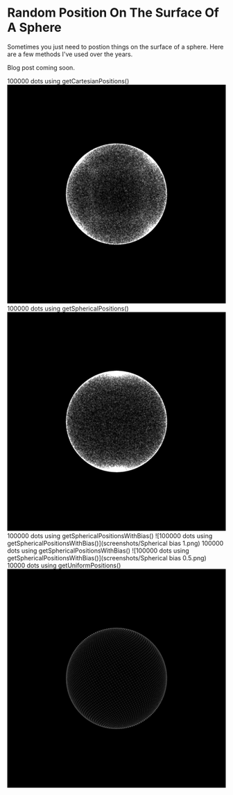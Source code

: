 # Random Position On The Surface Of A Sphere
Sometimes you just need to postion things on the surface of a sphere. Here are a few methods I've used over the years.

Blog post coming soon.

100000 dots using getCartesianPositions() ![100000 dots using getCartesianPositions()](screenshots/Vec3.png)
100000 dots using getSphericalPositions() ![100000 dots using getSphericalPositions()](screenshots/Spherical.png)
100000 dots using getSphericalPositionsWithBias() ![100000 dots using getSphericalPositionsWithBias()](screenshots/Spherical bias 1.png)
100000 dots using getSphericalPositionsWithBias() ![100000 dots using getSphericalPositionsWithBias()](screenshots/Spherical bias 0.5.png)
10000 dots using getUniformPositions() ![10000 dots using getUniformPositions()](screenshots/Uniform.png)